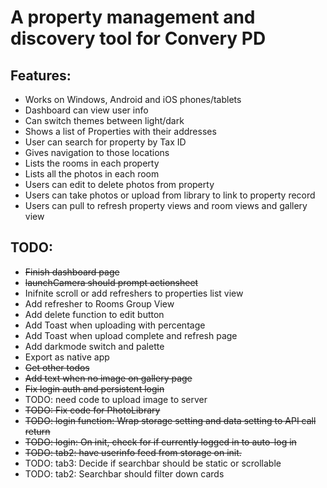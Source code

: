 # A property management and discovery tool for Convery PD   

## Features:
- Works on Windows, Android and iOS phones/tablets   
- Dashboard can view user info   
- Can switch themes between light/dark   
- Shows a list of Properties with their addresses   
- User can search for property by Tax ID   
- Gives navigation to those locations   
- Lists the rooms in each property    
- Lists all the photos in each room   
- Users can edit to delete photos from property   
- Users can take photos or upload from library to link to property record  
- Users can pull to refresh property views and room views and gallery view    
  
## TODO:   
- ~~Finish dashboard page~~    
- ~~launchCamera should prompt actionsheet~~    
- Inifnite scroll or add refreshers to properties list view   
- Add refresher to Rooms Group View   
- Add delete function to edit button   
- Add Toast when uploading with percentage   
- Add Toast when upload complete and refresh page   
- Add darkmode switch and palette   
- Export as native app   
- ~~Get other todos~~   
- ~~Add text when no image on gallery page~~    
- ~~Fix login auth and persistent login~~   
- TODO: need code to upload image to server   
- ~~TODO: Fix code for PhotoLibrary~~   
- ~~TODO: login function: Wrap storage setting and data setting to API call return~~   
- ~~TODO: login: On init, check for if currently logged in to auto-log in~~   
- ~~TODO: tab2: have userinfo feed from storage on init.~~   
- TODO: tab3: Decide if searchbar should be static or scrollable   
- TODO: tab2: Searchbar should filter down cards   
